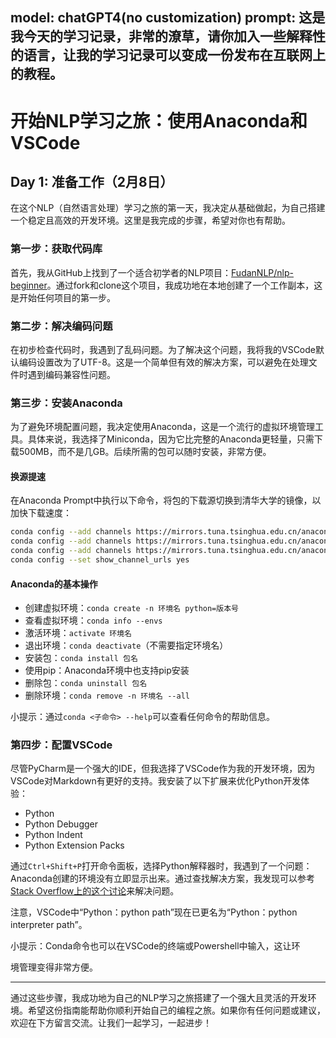 model: chatGPT4(no customization)
prompt: 这是我今天的学习记录，非常的潦草，请你加入一些解释性的语言，让我的学习记录可以变成一份发布在互联网上的教程。
---

# 开始NLP学习之旅：使用Anaconda和VSCode

## Day 1: 准备工作（2月8日）

在这个NLP（自然语言处理）学习之旅的第一天，我决定从基础做起，为自己搭建一个稳定且高效的开发环境。这里是我完成的步骤，希望对你也有帮助。

### 第一步：获取代码库

首先，我从GitHub上找到了一个适合初学者的NLP项目：[FudanNLP/nlp-beginner](https://github.com/FudanNLP/nlp-beginner)。通过fork和clone这个项目，我成功地在本地创建了一个工作副本，这是开始任何项目的第一步。

### 第二步：解决编码问题

在初步检查代码时，我遇到了乱码问题。为了解决这个问题，我将我的VSCode默认编码设置改为了UTF-8。这是一个简单但有效的解决方案，可以避免在处理文件时遇到编码兼容性问题。

### 第三步：安装Anaconda

为了避免环境配置问题，我决定使用Anaconda，这是一个流行的虚拟环境管理工具。具体来说，我选择了Miniconda，因为它比完整的Anaconda更轻量，只需下载500MB，而不是几GB。后续所需的包可以随时安装，非常方便。

#### 换源提速

在Anaconda Prompt中执行以下命令，将包的下载源切换到清华大学的镜像，以加快下载速度：

```bash
conda config --add channels https://mirrors.tuna.tsinghua.edu.cn/anaconda/cloud/msys2/
conda config --add channels https://mirrors.tuna.tsinghua.edu.cn/anaconda/cloud/conda-forge/
conda config --add channels https://mirrors.tuna.tsinghua.edu.cn/anaconda/pkgs/free/
conda config --set show_channel_urls yes
```

#### Anaconda的基本操作

- 创建虚拟环境：`conda create -n 环境名 python=版本号`
- 查看虚拟环境：`conda info --envs`
- 激活环境：`activate 环境名`
- 退出环境：`conda deactivate`（不需要指定环境名）
- 安装包：`conda install 包名`
- 使用pip：Anaconda环境中也支持pip安装
- 删除包：`conda uninstall 包名`
- 删除环境：`conda remove -n 环境名 --all`

小提示：通过`conda <子命令> --help`可以查看任何命令的帮助信息。

### 第四步：配置VSCode

尽管PyCharm是一个强大的IDE，但我选择了VSCode作为我的开发环境，因为VSCode对Markdown有更好的支持。我安装了以下扩展来优化Python开发体验：

- Python
- Python Debugger
- Python Indent
- Python Extension Packs

通过`Ctrl+Shift+P`打开命令面板，选择Python解释器时，我遇到了一个问题：Anaconda创建的环境没有立即显示出来。通过查找解决方案，我发现可以参考[Stack Overflow上的这个讨论](https://stackoverflow.com/questions/59502466/vs-code-python-interactive-window-cannot-find-conda-env)来解决问题。

注意，VSCode中“Python：python path”现在已更名为“Python：python interpreter path”。

小提示：Conda命令也可以在VSCode的终端或Powershell中输入，这让环

境管理变得非常方便。

---

通过这些步骤，我成功地为自己的NLP学习之旅搭建了一个强大且灵活的开发环境。希望这份指南能帮助你顺利开始自己的编程之旅。如果你有任何问题或建议，欢迎在下方留言交流。让我们一起学习，一起进步！